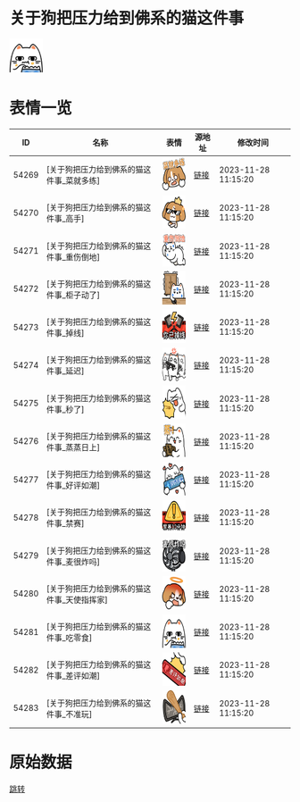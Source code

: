 # 关于狗把压力给到佛系的猫这件事

<img src="./cover.png" height="60" alt="cover" />

# 表情一览

|ID|名称|表情|源地址|修改时间|
|----|----|----|----|----|
|54269|[关于狗把压力给到佛系的猫这件事_菜就多练]|<img src="./pic/054269_%5B关于狗把压力给到佛系的猫这件事_菜就多练%5D.png" height="60" alt="菜就多练"/>|[链接](https://i0.hdslb.com/bfs/garb/bc20d9e987479531884d0a4690f5dc3b5d461dbc.png)|2023-11-28 11:15:20|
|54270|[关于狗把压力给到佛系的猫这件事_高手]|<img src="./pic/054270_%5B关于狗把压力给到佛系的猫这件事_高手%5D.png" height="60" alt="高手"/>|[链接](https://i0.hdslb.com/bfs/garb/aae8bb715364df7f73cc5f7fba580271e17a6cea.png)|2023-11-28 11:15:20|
|54271|[关于狗把压力给到佛系的猫这件事_重伤倒地]|<img src="./pic/054271_%5B关于狗把压力给到佛系的猫这件事_重伤倒地%5D.png" height="60" alt="重伤倒地"/>|[链接](https://i0.hdslb.com/bfs/garb/476f18ec589c9a6c0579f8f3ee58ebfd153150ca.png)|2023-11-28 11:15:20|
|54272|[关于狗把压力给到佛系的猫这件事_柜子动了]|<img src="./pic/054272_%5B关于狗把压力给到佛系的猫这件事_柜子动了%5D.png" height="60" alt="柜子动了"/>|[链接](https://i0.hdslb.com/bfs/garb/e37e160c027464fd491f31907d2e9e838cf590ab.png)|2023-11-28 11:15:20|
|54273|[关于狗把压力给到佛系的猫这件事_掉线]|<img src="./pic/054273_%5B关于狗把压力给到佛系的猫这件事_掉线%5D.png" height="60" alt="掉线"/>|[链接](https://i0.hdslb.com/bfs/garb/bdf766a1fefebe82efd07c57f26b46499a04916f.png)|2023-11-28 11:15:20|
|54274|[关于狗把压力给到佛系的猫这件事_延迟]|<img src="./pic/054274_%5B关于狗把压力给到佛系的猫这件事_延迟%5D.png" height="60" alt="延迟"/>|[链接](https://i0.hdslb.com/bfs/garb/4ae568c40d54f32916741cffe0a207a50b614546.png)|2023-11-28 11:15:20|
|54275|[关于狗把压力给到佛系的猫这件事_秒了]|<img src="./pic/054275_%5B关于狗把压力给到佛系的猫这件事_秒了%5D.png" height="60" alt="秒了"/>|[链接](https://i0.hdslb.com/bfs/garb/792847c2f681db3b0d5f8d446fcc62cd62ceeb99.png)|2023-11-28 11:15:20|
|54276|[关于狗把压力给到佛系的猫这件事_蒸蒸日上]|<img src="./pic/054276_%5B关于狗把压力给到佛系的猫这件事_蒸蒸日上%5D.png" height="60" alt="蒸蒸日上"/>|[链接](https://i0.hdslb.com/bfs/garb/2b83a297513064e4c3afe53208fe253b06ea8cb5.png)|2023-11-28 11:15:20|
|54277|[关于狗把压力给到佛系的猫这件事_好评如潮]|<img src="./pic/054277_%5B关于狗把压力给到佛系的猫这件事_好评如潮%5D.png" height="60" alt="好评如潮"/>|[链接](https://i0.hdslb.com/bfs/garb/ef8ac58e004e4911f0f4f9761c118c37074bc1d1.png)|2023-11-28 11:15:20|
|54278|[关于狗把压力给到佛系的猫这件事_禁赛]|<img src="./pic/054278_%5B关于狗把压力给到佛系的猫这件事_禁赛%5D.png" height="60" alt="禁赛"/>|[链接](https://i0.hdslb.com/bfs/garb/633511ec6176fb6ba6e907f451c7bf3b448ab6db.png)|2023-11-28 11:15:20|
|54279|[关于狗把压力给到佛系的猫这件事_麦很炸吗]|<img src="./pic/054279_%5B关于狗把压力给到佛系的猫这件事_麦很炸吗%5D.png" height="60" alt="麦很炸吗"/>|[链接](https://i0.hdslb.com/bfs/garb/a96e9cab54cd5c0d37c0fa9d2c857365b85f1023.png)|2023-11-28 11:15:20|
|54280|[关于狗把压力给到佛系的猫这件事_天使指挥家]|<img src="./pic/054280_%5B关于狗把压力给到佛系的猫这件事_天使指挥家%5D.png" height="60" alt="天使指挥家"/>|[链接](https://i0.hdslb.com/bfs/garb/15d04ccbe165c10aecdf60ea33ee138cf478fea1.png)|2023-11-28 11:15:20|
|54281|[关于狗把压力给到佛系的猫这件事_吃零食]|<img src="./pic/054281_%5B关于狗把压力给到佛系的猫这件事_吃零食%5D.png" height="60" alt="吃零食"/>|[链接](https://i0.hdslb.com/bfs/garb/e79a799f6ee25abeaddfba483abd8268ad16a97a.png)|2023-11-28 11:15:20|
|54282|[关于狗把压力给到佛系的猫这件事_差评如潮]|<img src="./pic/054282_%5B关于狗把压力给到佛系的猫这件事_差评如潮%5D.png" height="60" alt="差评如潮"/>|[链接](https://i0.hdslb.com/bfs/garb/1976ca203c3eefef835c58383e53aa24449f5e64.png)|2023-11-28 11:15:20|
|54283|[关于狗把压力给到佛系的猫这件事_不准玩]|<img src="./pic/054283_%5B关于狗把压力给到佛系的猫这件事_不准玩%5D.png" height="60" alt="不准玩"/>|[链接](https://i0.hdslb.com/bfs/garb/4c6737b0a46c86450c19f5b7de88aa6a066ac463.png)|2023-11-28 11:15:20|

# 原始数据

[跳转](./raw.json)

